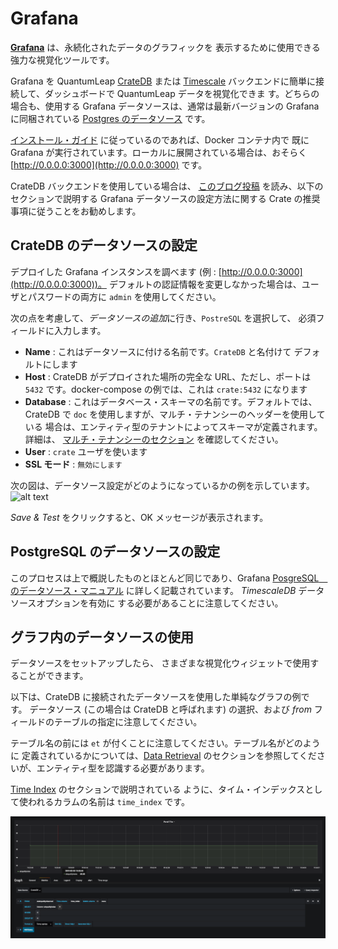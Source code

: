 # Grafana

[**Grafana**](https://grafana.com/) は、永続化されたデータのグラフィックを
表示するために使用できる強力な視覚化ツールです。

Grafana を QuantumLeap [CrateDB](./crate.md) または [Timescale](./timescale.md)
バックエンドに簡単に接続して、ダッシュボードで QuantumLeap データを視覚化できま
す。どちらの場合も、使用する Grafana データソースは、通常は最新バージョンの
Grafana に同梱されている
[Postgres のデータソース](http://docs.grafana.org/features/datasources/postgres/)
です。

[インストール・ガイド](./introduction.md) に従っているのであれば、Docker コンテナ内で
既に Grafana が実行されています。ローカルに展開されている場合は、おそらく
[http://0.0.0.0:3000](http://0.0.0.0:3000) です。

CrateDB バックエンドを使用している場合は、
[このブログ投稿](https://crate.io/a/pair-cratedb-with-grafana-an-open-platform-for-time-series-data-visualization/)
を読み、以下のセクションで説明する Grafana データソースの設定方法に関する
Crate の推奨事項に従うことをお勧めします。

## CrateDB のデータソースの設定

デプロイした Grafana インスタンスを調べます
(例 : [http://0.0.0.0:3000](http://0.0.0.0:3000))。
デフォルトの認証情報を変更しなかった場合は、ユーザとパスワードの両方に
`admin` を使用してください。

次の点を考慮して、*データソースの追加*に行き、`PostreSQL` を選択して、
必須フィールドに入力します。

- **Name** : これはデータソースに付ける名前です。`CrateDB` と名付けて
  デフォルトにします
- **Host** : CrateDB がデプロイされた場所の完全な URL、ただし、ポートは
  `5432` です。docker-compose の例では、これは `crate:5432` になります
- **Database** : これはデータベース・スキーマの名前です。デフォルトでは、
  CrateDB で `doc` を使用しますが、マルチ・テナンシーのヘッダーを使用している
  場合は、エンティティ型のテナントによってスキーマが定義されます。詳細は、
  [マルチ・テナンシーのセクション](../user/using.md#multi-tenancy)
  を確認してください。
- **User** : `crate` ユーザを使います
- **SSL モード** : `無効にします`

次の図は、データソース設定がどのようになっているかの例を示しています。
![alt text](../rsrc/postgres_datasource.png "Configuring the DataSource")

*Save & Test* をクリックすると、OK メッセージが表示されます。

## PostgreSQL のデータソースの設定

このプロセスは上で概説したものとほとんど同じであり、Grafana
[PosgreSQL　のデータソース・マニュアル](https://grafana.com/docs/features/datasources/postgres/)
に詳しく記載されています。 *TimescaleDB* データソースオプションを有効に
する必要があることに注意してください。

## グラフ内のデータソースの使用

データソースをセットアップしたら、
さまざまな視覚化ウィジェットで使用することができます。

以下は、CrateDB に接続されたデータソースを使用した単純なグラフの例です。
データソース (この場合は CrateDB と呼ばれます) の選択、および *from*
フィールドのテーブルの指定に注意してください。

テーブル名の前には `et` が付くことに注意してください。テーブル名がどのように
定義されているかについては、[Data Retrieval](../user/using.md#data-retrieval)
のセクションを参照してくださいが、エンティティ型を認識する必要があります。

[Time Index](../user/using.md##data-retrieval) のセクションで説明されている
ように、タイム・インデックスとして使われるカラムの名前は `time_index` です。

![alt text](../../manuals/rsrc/graph_example.png "Using the DataSource in your Graph")
